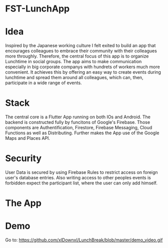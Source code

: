 # FST-LunchApp

# Idea
Inspired by the Japanese working culture I felt exited to build an app that encourages colleagues to embrace their community with their colleagues more throughly. Therefore, the central focus of this app is to organize Lunchtime in social groups. The app aims to make communication especially in big corporate companys with hundrets of workers much more convenient. It achieves this by offering an easy way to create events during lunchtime and spread them around all colleagues, which can, then, participate in a wide range of events.

# Stack
The central core is a Flutter App running on both IOs and Android. The backend is constructed fully by funcitons of Google's Firebase. Those components are Authentification, Firestore, Firebase Messaging, Cloud Functions as well as Distributing. Further makes the App use of the Google Maps and Places API.

# Security
User Data is secured by using Firebase Rules to restrict access on foreign user's database entries. Also writing access to other peoples events is forbidden expect the participant list, where the user can only add himself.

# The App

# Demo 
Go to: https://github.com/xlDownxl/LunchBreak/blob/master/demo_video.gif
